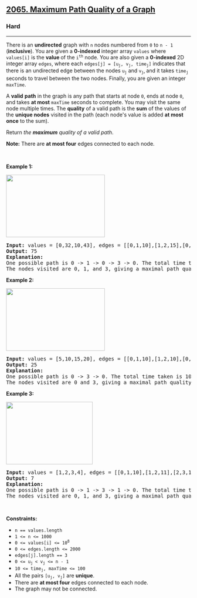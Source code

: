 <h2><a href="https://leetcode.com/problems/maximum-path-quality-of-a-graph/">2065. Maximum Path Quality of a Graph</a></h2><h3>Hard</h3><hr><div><p>There is an <strong>undirected</strong> graph with <code>n</code> nodes numbered from <code>0</code> to <code>n - 1</code> (<strong>inclusive</strong>). You are given a <strong>0-indexed</strong> integer array <code>values</code> where <code>values[i]</code> is the <strong>value </strong>of the <code>i<sup>th</sup></code> node. You are also given a <strong>0-indexed</strong> 2D integer array <code>edges</code>, where each <code>edges[j] = [u<sub>j</sub>, v<sub>j</sub>, time<sub>j</sub>]</code> indicates that there is an undirected edge between the nodes <code>u<sub>j</sub></code> and <code>v<sub>j</sub></code>,<sub> </sub>and it takes <code>time<sub>j</sub></code> seconds to travel between the two nodes. Finally, you are given an integer <code>maxTime</code>.</p>

<p>A <strong>valid</strong> <strong>path</strong> in the graph is any path that starts at node <code>0</code>, ends at node <code>0</code>, and takes <strong>at most</strong> <code>maxTime</code> seconds to complete. You may visit the same node multiple times. The <strong>quality</strong> of a valid path is the <strong>sum</strong> of the values of the <strong>unique nodes</strong> visited in the path (each node's value is added <strong>at most once</strong> to the sum).</p>

<p>Return <em>the <strong>maximum</strong> quality of a valid path</em>.</p>

<p><strong>Note:</strong> There are <strong>at most four</strong> edges connected to each node.</p>

<p>&nbsp;</p>
<p><strong class="example">Example 1:</strong></p>
<img alt="" src="https://assets.leetcode.com/uploads/2021/10/19/ex1drawio.png" style="width: 269px; height: 170px;">
<pre style="position: relative;"><strong>Input:</strong> values = [0,32,10,43], edges = [[0,1,10],[1,2,15],[0,3,10]], maxTime = 49
<strong>Output:</strong> 75
<strong>Explanation:</strong>
One possible path is 0 -&gt; 1 -&gt; 0 -&gt; 3 -&gt; 0. The total time taken is 10 + 10 + 10 + 10 = 40 &lt;= 49.
The nodes visited are 0, 1, and 3, giving a maximal path quality of 0 + 32 + 43 = 75.
<div class="open_grepper_editor" title="Edit &amp; Save To Grepper"></div></pre>

<p><strong class="example">Example 2:</strong></p>
<img alt="" src="https://assets.leetcode.com/uploads/2021/10/19/ex2drawio.png" style="width: 269px; height: 170px;">
<pre style="position: relative;"><strong>Input:</strong> values = [5,10,15,20], edges = [[0,1,10],[1,2,10],[0,3,10]], maxTime = 30
<strong>Output:</strong> 25
<strong>Explanation:</strong>
One possible path is 0 -&gt; 3 -&gt; 0. The total time taken is 10 + 10 = 20 &lt;= 30.
The nodes visited are 0 and 3, giving a maximal path quality of 5 + 20 = 25.
<div class="open_grepper_editor" title="Edit &amp; Save To Grepper"></div></pre>

<p><strong class="example">Example 3:</strong></p>
<img alt="" src="https://assets.leetcode.com/uploads/2021/10/19/ex31drawio.png" style="width: 236px; height: 170px;">
<pre style="position: relative;"><strong>Input:</strong> values = [1,2,3,4], edges = [[0,1,10],[1,2,11],[2,3,12],[1,3,13]], maxTime = 50
<strong>Output:</strong> 7
<strong>Explanation:</strong>
One possible path is 0 -&gt; 1 -&gt; 3 -&gt; 1 -&gt; 0. The total time taken is 10 + 13 + 13 + 10 = 46 &lt;= 50.
The nodes visited are 0, 1, and 3, giving a maximal path quality of 1 + 2 + 4 = 7.
<div class="open_grepper_editor" title="Edit &amp; Save To Grepper"></div></pre>

<p>&nbsp;</p>
<p><strong>Constraints:</strong></p>

<ul>
	<li><code>n == values.length</code></li>
	<li><code>1 &lt;= n &lt;= 1000</code></li>
	<li><code>0 &lt;= values[i] &lt;= 10<sup>8</sup></code></li>
	<li><code>0 &lt;= edges.length &lt;= 2000</code></li>
	<li><code>edges[j].length == 3 </code></li>
	<li><code>0 &lt;= u<sub>j </sub>&lt; v<sub>j</sub> &lt;= n - 1</code></li>
	<li><code>10 &lt;= time<sub>j</sub>, maxTime &lt;= 100</code></li>
	<li>All the pairs <code>[u<sub>j</sub>, v<sub>j</sub>]</code> are <strong>unique</strong>.</li>
	<li>There are <strong>at most four</strong> edges connected to each node.</li>
	<li>The graph may not be connected.</li>
</ul>
</div>
